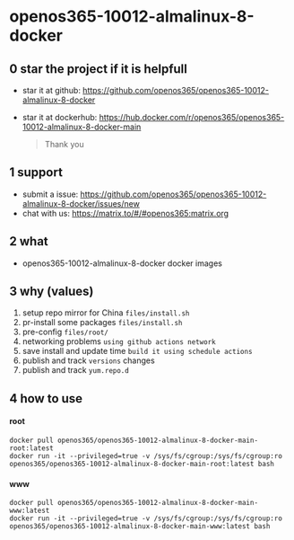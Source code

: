 # openos365-10012-almalinux-8-docker

## 0 star the project if it is helpfull

* star it at github: https://github.com/openos365/openos365-10012-almalinux-8-docker
* star it at dockerhub: https://hub.docker.com/r/openos365/openos365-10012-almalinux-8-docker-main

  > Thank you

## 1 support

* submit a issue: https://github.com/openos365/openos365-10012-almalinux-8-docker/issues/new
* chat with us: https://matrix.to/#/#openos365:matrix.org

## 2 what

* openos365-10012-almalinux-8-docker docker images
  
## 3 why (values)

1. setup repo mirror for China `files/install.sh`
1. pr-install some packages `files/install.sh`
1. pre-config `files/root/`
1. networking problems `using github actions network`
1. save install and update time `build it using schedule actions`
1. publish and track `versions` changes
1. publish and track `yum.repo.d`

## 4 how to use

#### root
```
docker pull openos365/openos365-10012-almalinux-8-docker-main-root:latest
docker run -it --privileged=true -v /sys/fs/cgroup:/sys/fs/cgroup:ro openos365/openos365-10012-almalinux-8-docker-main-root:latest bash
```
#### www

```
docker pull openos365/openos365-10012-almalinux-8-docker-main-www:latest
docker run -it --privileged=true -v /sys/fs/cgroup:/sys/fs/cgroup:ro openos365/openos365-10012-almalinux-8-docker-main-www:latest bash
```
